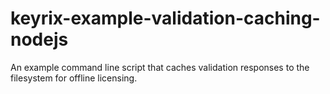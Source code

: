 # keyrix-example-validation-caching-nodejs
An example command line script that caches validation responses to the filesystem for offline licensing.
